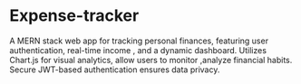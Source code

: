 # Expense-tracker
A MERN stack web app for tracking personal finances, featuring user authentication, real-time income , and a dynamic dashboard. Utilizes Chart.js for visual analytics, allow users to monitor ,analyze financial habits. Secure JWT-based authentication ensures data privacy.
